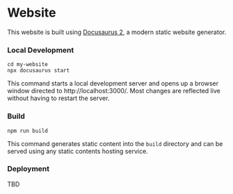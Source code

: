 # Website

This website is built using [Docusaurus 2](https://docusaurus.io/), a modern static website generator.

### Local Development

```
cd my-website
npx docusaurus start
```
This command starts a local development server and opens up a browser window directed to http://localhost:3000/. Most changes are reflected live without having to restart the server.

### Build

```
npm run build
```
This command generates static content into the `build` directory and can be served using any static contents hosting service.

### Deployment

TBD
